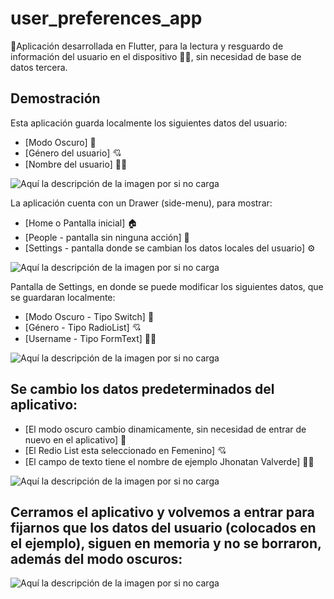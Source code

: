 # user_preferences_app

💙Aplicación desarrollada en Flutter, para la lectura y resguardo de información del usuario en el dispositivo 👨‍💻, sin necesidad de base de datos tercera.

## Demostración

Esta aplicación guarda localmente los siguientes datos del usuario:

- [Modo Oscuro] 🌚
- [Género del usuario] 💘
- [Nombre del usuario] 🙋‍♂️

![Aquí la descripción de la imagen por si no carga](https://raw.githubusercontent.com/Roberthrjr/user_preferences_app/master/assets/F01.png)

La aplicación cuenta con un Drawer (side-menu), para mostrar:

- [Home o Pantalla inicial] 🏠
- [People - pantalla sin ninguna acción] 👥
- [Settings - pantalla donde se cambian los datos locales del usuario] ⚙

![Aquí la descripción de la imagen por si no carga](https://raw.githubusercontent.com/Roberthrjr/user_preferences_app/master/assets/F02.png)

Pantalla de Settings, en donde se puede modificar los siguientes datos, que se guardaran localmente:

- [Modo Oscuro - Tipo Switch] 🌚
- [Género - Tipo RadioList] 💘
- [Username - Tipo FormText] 🙋‍♂️

![Aquí la descripción de la imagen por si no carga](https://raw.githubusercontent.com/Roberthrjr/user_preferences_app/master/assets/F03.png)

## Se cambio los datos predeterminados del aplicativo:

- [El modo oscuro cambio dinamicamente, sin necesidad de entrar de nuevo en el aplicativo] 🌚
- [El Redio List esta seleccionado en Femenino] 💘
- [El campo de texto tiene el nombre de ejemplo Jhonatan Valverde] 🙋‍♂️

![Aquí la descripción de la imagen por si no carga](https://raw.githubusercontent.com/Roberthrjr/user_preferences_app/master/assets/F04.png)

## Cerramos el aplicativo y volvemos a entrar para fijarnos que los datos del usuario (colocados en el ejemplo), siguen en memoria y no se borraron, además del modo oscuros:

![Aquí la descripción de la imagen por si no carga](https://raw.githubusercontent.com/Roberthrjr/user_preferences_app/master/assets/F05.png)
